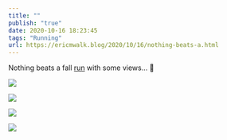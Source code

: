 ```yaml
---
title: ""
publish: "true"
date: 2020-10-16 18:23:45
tags: "Running"
url: https://ericmwalk.blog/2020/10/16/nothing-beats-a.html
---
```


Nothing beats a fall [run](https://www.strava.com/activities/4203515111) with some views... 🏃


![](https://ericmwalk.blog/uploads/2020/8bbcd3b33f.jpg)

![](https://ericmwalk.blog/uploads/2020/0eab421eef.jpg)

![](https://ericmwalk.blog/uploads/2020/b867513443.jpg)

![](https://ericmwalk.blog/uploads/2020/8125d8b0cb.jpg)